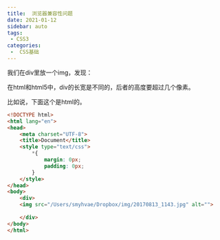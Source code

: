 ```yaml
---
title:  浏览器兼容性问题
date: 2021-01-12
sidebar: auto
tags:
 - CSS3
categories:
 -  CSS基础
---
```



我们在div里放一个img，发现：

在html和html5中，div的长宽是不同的，后者的高度要超过几个像素。

比如说，下面这个是html的。

```html
<!DOCTYPE html>
<html lang="en">
<head>
	<meta charset="UTF-8">
	<title>Document</title>
	<style type="text/css">
		*{
			margin: 0px;
			padding: 0px;
		}
	</style>	
</head>
<body>
	<div>
	<img src="/Users/smyhvae/Dropbox/img/20170813_1143.jpg" alt="">
		
	</div>	
</body>
</html>
```
